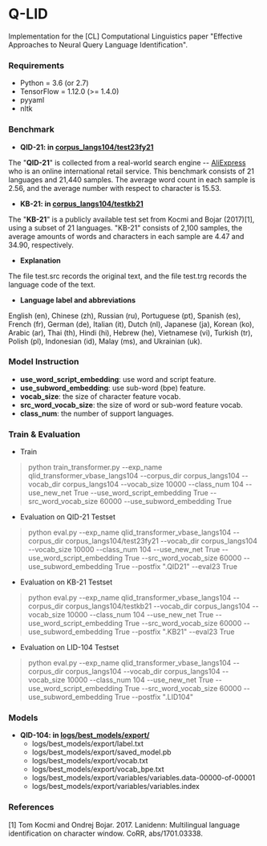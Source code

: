 # Q-LID

Implementation for the [CL] Computational Linguistics paper "Effective Approaches to Neural Query Language Identification".


### Requirements
- Python = 3.6 (or 2.7)
- TensorFlow = 1.12.0 (>= 1.4.0)
- pyyaml
- nltk


### Benchmark
- **QID-21:  in [corpus_langs104/test23fy21](https://github.com/xzhren/Q-LID/tree/main/corpus_langs104/test23fy21)**

The "**QID-21**" is collected from a real-world search engine -- [AliExpress](https://www.aliexpress.com/) who is an online international retail service. This benchmark consists of 21 languages and 21,440 samples. The average word count in each sample is 2.56, and the average number with respect to character is 15.53.


- **KB-21:  in [corpus_langs104/testkb21](https://github.com/xzhren/Q-LID/tree/main/corpus_langs104/testkb21)**

The "**KB-21**" is a publicly available test set from Kocmi and Bojar (2017)[1], using a subset of 21 languages. "KB-21" consists of 2,100 samples, the average amounts of words and characters in each sample are 4.47 and 34.90, respectively.


- **Explanation**

The file test.src records the original text, and the file test.trg records the language code of the text.

- **Language label and abbreviations**

English (en), Chinese (zh), Russian (ru), Portuguese (pt), Spanish (es), French (fr), German (de), Italian (it), Dutch (nl), Japanese (ja), Korean (ko), Arabic (ar), Thai (th), Hindi (hi), Hebrew (he),  Vietnamese (vi), Turkish (tr),  Polish (pl),  Indonesian (id), Malay (ms), and Ukrainian (uk).


### Model Instruction
- **use_word_script_embedding**: use word and script feature.
- **use_subword_embedding**: use sub-word (bpe) feature.
- **vocab_size**: the size of character feature vocab.
- **src_word_vocab_size**: the size of word or sub-word feature vocab.
- **class_num**: the number of support languages.

### Train & Evaluation
- Train
> python train_transformer.py --exp_name qlid_transformer_vbase_langs104 --corpus_dir corpus_langs104 --vocab_dir corpus_langs104 --vocab_size 10000 --class_num 104 --use_new_net True --use_word_script_embedding True --src_word_vocab_size 60000 --use_subword_embedding True

- Evaluation on QID-21 Testset
> python eval.py --exp_name qlid_transformer_vbase_langs104 --corpus_dir corpus_langs104/test23fy21 --vocab_dir corpus_langs104 --vocab_size 10000 --class_num 104 --use_new_net True --use_word_script_embedding True --src_word_vocab_size 60000 --use_subword_embedding True --postfix ".QID21" --eval23 True

- Evaluation on KB-21 Testset
> python eval.py --exp_name qlid_transformer_vbase_langs104 --corpus_dir corpus_langs104/testkb21 --vocab_dir corpus_langs104 --vocab_size 10000 --class_num 104 --use_new_net True --use_word_script_embedding True --src_word_vocab_size 60000 --use_subword_embedding True --postfix ".KB21" --eval23 True

- Evaluation on LID-104  Testset
> python eval.py --exp_name qlid_transformer_vbase_langs104 --corpus_dir corpus_langs104 --vocab_dir corpus_langs104 --vocab_size 10000 --class_num 104 --use_new_net True --use_word_script_embedding True --src_word_vocab_size 60000 --use_subword_embedding True --postfix ".LID104"

### Models
- **QID-104:  in [logs/best_models/export/](https://github.com/xzhren/Q-LID/tree/main/logs/best_models/export/)**
  - logs/best_models/export/label.txt
  - logs/best_models/export/saved_model.pb
  - logs/best_models/export/vocab.txt
  - logs/best_models/export/vocab_bpe.txt
  - logs/best_models/export/variables/variables.data-00000-of-00001
  - logs/best_models/export/variables/variables.index


### References
\[1\] Tom Kocmi and Ondrej Bojar. 2017. Lanidenn: Multilingual language identification on character window. CoRR, abs/1701.03338.

